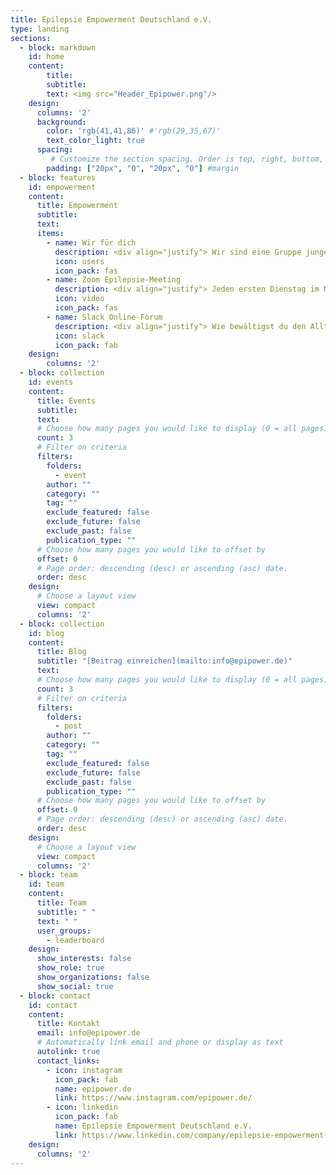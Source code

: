 ```yaml
---
title: Epilepsie Empowerment Deutschland e.V.
type: landing
sections:
  - block: markdown
    id: home
    content:
        title:
        subtitle:
        text: <img src="Header_Epipower.png"/>
    design:
      columns: '2'
      background:
        color: 'rgb(41,41,86)' #'rgb(29,35,67)'
        text_color_light: true
      spacing:
         # Customize the section spacing. Order is top, right, bottom, left.
        padding: ["20px", "0", "20px", "0"] #margin
  - block: features
    id: empowerment
    content:
      title: Empowerment
      subtitle:
      text:
      items:
        - name: Wir für dich
          description: <div align="justify"> Wir sind eine Gruppe junger Menschen, die alle von Epilepsie betroffen sind. Wir kümmern uns um den Ausbau von digitalen Selbsthilfeangeboten und vernetzen Menschen. Darüberhinaus arbeiten wir mit anderen Organisationen auf (inter-)nationaler zusammen, sprechen mit Vertretern der Krankenkassen, der Pharmaindustrie oder dem Gesetzgeber. Wir vertreten also deine und gleichzeitig unsere Interessen.</div>
          icon: users
          icon_pack: fas
        - name: Zoom Epilepsie-Meeting
          description: <div align="justify"> Jeden ersten Dienstag im Monat starten wir ein Zoom-Meeting für Menschen, die von Epilepsie betroffen sind. Nach einem Impulsvortag über etwas Aktuelles aus der Epilepsie tauschen sich die Teilnehmer anschließend zu verschiedenen Themen aus, spezifisch zur Epilepsie aber auch Privates. Es geht also ganz locker zu. Du hast Interesse? Dann melde dich einfach <a href="mailto:info@epipower.de">hier</a> und du bekommst regelmäßig die Zugangsdaten per Mail.</div>
          icon: video
          icon_pack: fas
        - name: Slack Online-Forum
          description: <div align="justify"> Wie bewältigst du den Alltag mit deiner Epilepsie? Bist du zufrieden mit deiner Therapie? Kennst du andere Menschen, die von Epilepsie betroffen sind? Wir bieten dir eine Community zum Fragen stellen, Vernetzen und zum sich gegenseitig Austauschen. Akutell haben wir hierfür ein Online-Forum auf Slack erstellt. Melde dich einfach <a href="mailto:info@epipower.de">hier</a>, wenn du dabei sein möchtest und wir lassen dir zeitnah einen Einladungslink zukommen. </div>
          icon: slack
          icon_pack: fab
    design:
        columns: '2'
  - block: collection
    id: events
    content:
      title: Events
      subtitle:
      text:
      # Choose how many pages you would like to display (0 = all pages)
      count: 3
      # Filter on criteria
      filters:
        folders:
          - event
        author: ""
        category: ""
        tag: ""
        exclude_featured: false
        exclude_future: false
        exclude_past: false
        publication_type: ""
      # Choose how many pages you would like to offset by
      offset: 0
      # Page order: descending (desc) or ascending (asc) date.
      order: desc
    design:
      # Choose a layout view
      view: compact
      columns: '2'      
  - block: collection
    id: blog
    content:
      title: Blog
      subtitle: "[Beitrag einreichen](mailto:info@epipower.de)"
      text:
      # Choose how many pages you would like to display (0 = all pages)
      count: 3
      # Filter on criteria
      filters:
        folders:
          - post
        author: ""
        category: ""
        tag: ""
        exclude_featured: false
        exclude_future: false
        exclude_past: false
        publication_type: ""
      # Choose how many pages you would like to offset by
      offset: 0
      # Page order: descending (desc) or ascending (asc) date.
      order: desc
    design:
      # Choose a layout view
      view: compact
      columns: '2'
  - block: team
    id: team
    content: 
      title: Team
      subtitle: " "
      text: " "
      user_groups:
        - leaderboard
    design:
      show_interests: false
      show_role: true
      show_organizations: false
      show_social: true
  - block: contact
    id: contact
    content:
      title: Kontakt
      email: info@epipower.de
      # Automatically link email and phone or display as text
      autolink: true
      contact_links:
        - icon: instagram
          icon_pack: fab
          name: epipower.de
          link: https://www.instagram.com/epipower.de/
        - icon: linkedin
          icon_pack: fab
          name: Epilepsie Empowerment Deutschland e.V.
          link: https://www.linkedin.com/company/epilepsie-empowerment-deutschland-e-v/
    design:
      columns: '2'
---
```

